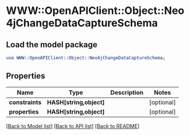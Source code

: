# WWW::OpenAPIClient::Object::Neo4jChangeDataCaptureSchema

## Load the model package
```perl
use WWW::OpenAPIClient::Object::Neo4jChangeDataCaptureSchema;
```

## Properties
Name | Type | Description | Notes
------------ | ------------- | ------------- | -------------
**constraints** | **HASH[string,object]** |  | [optional] 
**properties** | **HASH[string,object]** |  | [optional] 

[[Back to Model list]](../README.md#documentation-for-models) [[Back to API list]](../README.md#documentation-for-api-endpoints) [[Back to README]](../README.md)


